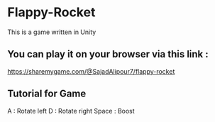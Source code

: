 # Flappy-Rocket
This is a game written in Unity

## You can play it on your browser via this link :
https://sharemygame.com/@SajadAlipour7/flappy-rocket


## Tutorial for Game

A : Rotate left
D : Rotate right
Space : Boost

